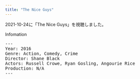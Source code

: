 ```yaml
---
title: "The Nice Guys"
---
```

2021-10-24に「The Nice Guys」を視聴しました。

Infomation
<pre>
---
Year: 2016
Genre: Action, Comedy, Crime
Director: Shane Black
Actors: Russell Crowe, Ryan Gosling, Angourie Rice
Production: N/A
---
</pre>
